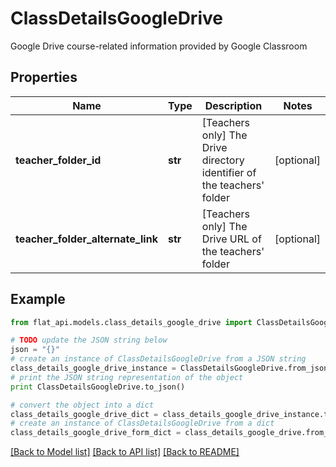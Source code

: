 # ClassDetailsGoogleDrive

Google Drive course-related information provided by Google Classroom

## Properties

Name | Type | Description | Notes
------------ | ------------- | ------------- | -------------
**teacher_folder_id** | **str** | [Teachers only] The Drive directory identifier of the teachers&#39; folder  | [optional] 
**teacher_folder_alternate_link** | **str** | [Teachers only] The Drive URL of the teachers&#39; folder  | [optional] 

## Example

```python
from flat_api.models.class_details_google_drive import ClassDetailsGoogleDrive

# TODO update the JSON string below
json = "{}"
# create an instance of ClassDetailsGoogleDrive from a JSON string
class_details_google_drive_instance = ClassDetailsGoogleDrive.from_json(json)
# print the JSON string representation of the object
print ClassDetailsGoogleDrive.to_json()

# convert the object into a dict
class_details_google_drive_dict = class_details_google_drive_instance.to_dict()
# create an instance of ClassDetailsGoogleDrive from a dict
class_details_google_drive_form_dict = class_details_google_drive.from_dict(class_details_google_drive_dict)
```
[[Back to Model list]](../README.md#documentation-for-models) [[Back to API list]](../README.md#documentation-for-api-endpoints) [[Back to README]](../README.md)



